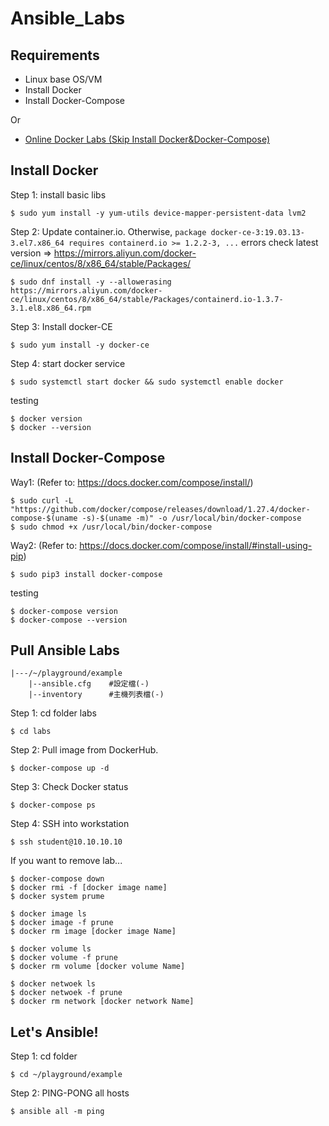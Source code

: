 # Ansible_Labs


## Requirements
- Linux base OS/VM
- Install Docker
- Install Docker-Compose

Or

- [Online Docker Labs (Skip Install Docker&Docker-Compose)](https://labs.play-with-docker.com/)



## Install Docker
Step 1: install basic libs
```
$ sudo yum install -y yum-utils device-mapper-persistent-data lvm2
```

Step 2: Update container.io. Otherwise, `package docker-ce-3:19.03.13-3.el7.x86_64 requires containerd.io >= 1.2.2-3, ...` errors
check latest version => https://mirrors.aliyun.com/docker-ce/linux/centos/8/x86_64/stable/Packages/
```
$ sudo dnf install -y --allowerasing https://mirrors.aliyun.com/docker-ce/linux/centos/8/x86_64/stable/Packages/containerd.io-1.3.7-3.1.el8.x86_64.rpm
```

Step 3: Install docker-CE
```
$ sudo yum install -y docker-ce
```

Step 4: start docker service
```
$ sudo systemctl start docker && sudo systemctl enable docker
```

testing
```
$ docker version
$ docker --version
```



## Install Docker-Compose
Way1: (Refer to: https://docs.docker.com/compose/install/)
```
$ sudo curl -L "https://github.com/docker/compose/releases/download/1.27.4/docker-compose-$(uname -s)-$(uname -m)" -o /usr/local/bin/docker-compose
$ sudo chmod +x /usr/local/bin/docker-compose
```

Way2: (Refer to: https://docs.docker.com/compose/install/#install-using-pip)
```
$ sudo pip3 install docker-compose
```

testing
```
$ docker-compose version
$ docker-compose --version
```



## Pull Ansible Labs

```
|---/~/playground/example
    |--ansible.cfg    #設定檔(-)
    |--inventory      #主機列表檔(-)
```

Step 1: cd folder labs
```
$ cd labs
```

Step 2: Pull image from DockerHub.
 
```
$ docker-compose up -d
```

Step 3: Check Docker status
```
$ docker-compose ps
```

Step 4: SSH into workstation
```
$ ssh student@10.10.10.10
```

If you want to remove lab...
```
$ docker-compose down
$ docker rmi -f [docker image name]
$ docker system prume

$ docker image ls
$ docker image -f prune
$ docker rm image [docker image Name]

$ docker volume ls
$ docker volume -f prune
$ docker rm volume [docker volume Name]

$ docker netwoek ls
$ docker netwoek -f prune
$ docker rm network [docker network Name]
```


## Let's Ansible!
Step 1: cd folder
```
$ cd ~/playground/example
```

Step 2: PING-PONG all hosts
```
$ ansible all -m ping
```

